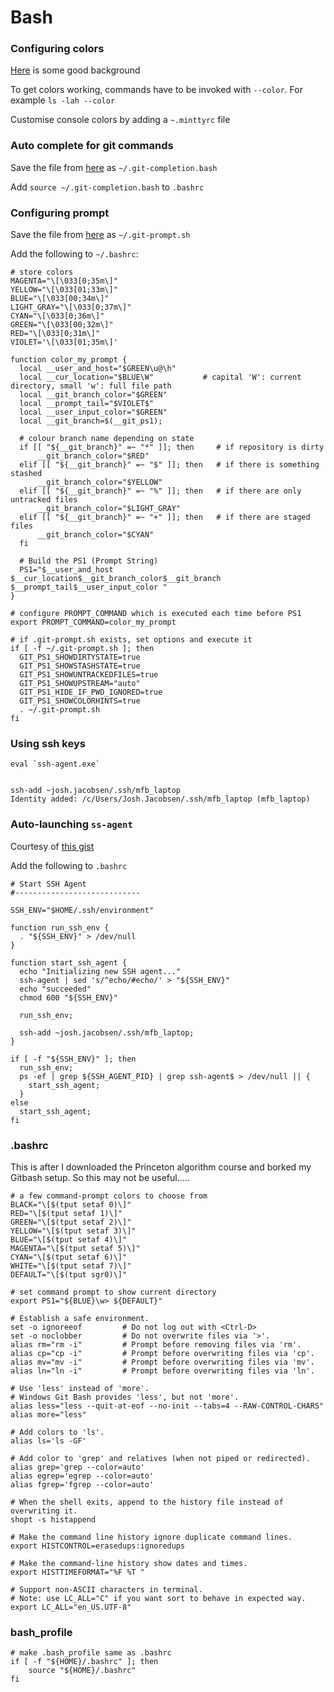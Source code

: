 # Bash

### Configuring colors
[Here](https://misc.flogisoft.com/bash/tip_colors_and_formatting) is some good background 

To get colors working, commands have to be invoked with `--color`. For example `ls -lah --color`

Customise console colors by adding a `~.minttyrc` file

### Auto complete for git commands 
Save the file from [here](https://github.com/git/git/blob/master/contrib/completion/git-completion.bash) as `~/.git-completion.bash`

Add `source ~/.git-completion.bash` to `.bashrc`

### Configuring prompt
Save the file from [here](https://github.com/git/git/blob/master/contrib/completion/git-prompt.sh) as `~/.git-prompt.sh`

Add the following to `~/.bashrc`:

```
# store colors
MAGENTA="\[\033[0;35m\]"
YELLOW="\[\033[01;33m\]"
BLUE="\[\033[00;34m\]"
LIGHT_GRAY="\[\033[0;37m\]"
CYAN="\[\033[0;36m\]"
GREEN="\[\033[00;32m\]"
RED="\[\033[0;31m\]"
VIOLET='\[\033[01;35m\]'
 
function color_my_prompt {
  local __user_and_host="$GREEN\u@\h"
  local __cur_location="$BLUE\W"           # capital 'W': current directory, small 'w': full file path
  local __git_branch_color="$GREEN"
  local __prompt_tail="$VIOLET$"
  local __user_input_color="$GREEN"
  local __git_branch=$(__git_ps1); 
  
  # colour branch name depending on state
  if [[ "${__git_branch}" =~ "*" ]]; then     # if repository is dirty
      __git_branch_color="$RED"
  elif [[ "${__git_branch}" =~ "$" ]]; then   # if there is something stashed
      __git_branch_color="$YELLOW"
  elif [[ "${__git_branch}" =~ "%" ]]; then   # if there are only untracked files
      __git_branch_color="$LIGHT_GRAY"
  elif [[ "${__git_branch}" =~ "+" ]]; then   # if there are staged files
      __git_branch_color="$CYAN"
  fi
   
  # Build the PS1 (Prompt String)
  PS1="$__user_and_host $__cur_location$__git_branch_color$__git_branch $__prompt_tail$__user_input_color "
}
 
# configure PROMPT_COMMAND which is executed each time before PS1
export PROMPT_COMMAND=color_my_prompt
 
# if .git-prompt.sh exists, set options and execute it
if [ -f ~/.git-prompt.sh ]; then
  GIT_PS1_SHOWDIRTYSTATE=true
  GIT_PS1_SHOWSTASHSTATE=true
  GIT_PS1_SHOWUNTRACKEDFILES=true
  GIT_PS1_SHOWUPSTREAM="auto"
  GIT_PS1_HIDE_IF_PWD_IGNORED=true
  GIT_PS1_SHOWCOLORHINTS=true
  . ~/.git-prompt.sh
fi
```




### Using ssh keys

```
eval `ssh-agent.exe`


ssh-add ~josh.jacobsen/.ssh/mfb_laptop
Identity added: /c/Users/Josh.Jacobsen/.ssh/mfb_laptop (mfb_laptop)
```

### Auto-launching `ss-agent`
Courtesy of [this gist](https://gist.github.com/bsara/5c4d90db3016814a3d2fe38d314f9c23)

Add the following to `.bashrc`

```
# Start SSH Agent
#----------------------------

SSH_ENV="$HOME/.ssh/environment"

function run_ssh_env {
  . "${SSH_ENV}" > /dev/null
}

function start_ssh_agent {
  echo "Initializing new SSH agent..."
  ssh-agent | sed 's/^echo/#echo/' > "${SSH_ENV}"
  echo "succeeded"
  chmod 600 "${SSH_ENV}"

  run_ssh_env;

  ssh-add ~josh.jacobsen/.ssh/mfb_laptop;
}

if [ -f "${SSH_ENV}" ]; then
  run_ssh_env;
  ps -ef | grep ${SSH_AGENT_PID} | grep ssh-agent$ > /dev/null || {
    start_ssh_agent;
  }
else
  start_ssh_agent;
fi
```





### .bashrc
This is after I downloaded the Princeton algorithm course and borked my Gitbash setup. So this may not be useful.....

```
# a few command-prompt colors to choose from
BLACK="\[$(tput setaf 0)\]"
RED="\[$(tput setaf 1)\]"
GREEN="\[$(tput setaf 2)\]"
YELLOW="\[$(tput setaf 3)\]"
BLUE="\[$(tput setaf 4)\]"
MAGENTA="\[$(tput setaf 5)\]"
CYAN="\[$(tput setaf 6)\]"
WHITE="\[$(tput setaf 7)\]"
DEFAULT="\[$(tput sgr0)\]"

# set command prompt to show current directory
export PS1="${BLUE}\w> ${DEFAULT}"

# Establish a safe environment.
set -o ignoreeof         # Do not log out with <Ctrl-D>
set -o noclobber         # Do not overwrite files via '>'.
alias rm="rm -i"         # Prompt before removing files via 'rm'.
alias cp="cp -i"         # Prompt before overwriting files via 'cp'.
alias mv="mv -i"         # Prompt before overwriting files via 'mv'.
alias ln="ln -i"         # Prompt before overwriting files via 'ln'.

# Use 'less' instead of 'more'.
# Windows Git Bash provides 'less', but not 'more'.
alias less="less --quit-at-eof --no-init --tabs=4 --RAW-CONTROL-CHARS"
alias more="less"

# Add colors to 'ls'.
alias ls='ls -GF'

# Add color to 'grep' and relatives (when not piped or redirected).
alias grep='grep --color=auto'
alias egrep='egrep --color=auto'
alias fgrep='fgrep --color=auto'

# When the shell exits, append to the history file instead of overwriting it.
shopt -s histappend

# Make the command line history ignore duplicate command lines.
export HISTCONTROL=erasedups:ignoredups

# Make the command-line history show dates and times.
export HISTTIMEFORMAT="%F %T "

# Support non-ASCII characters in terminal.
# Note: use LC_ALL="C" if you want sort to behave in expected way.
export LC_ALL="en_US.UTF-8"
```

### bash_profile
```
# make .bash_profile same as .bashrc
if [ -f "${HOME}/.bashrc" ]; then
    source "${HOME}/.bashrc"
fi

```
